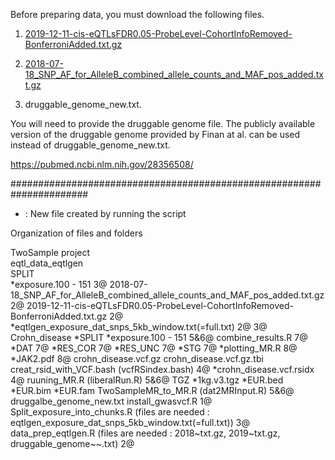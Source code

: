 Before preparing data, you must download the following files.

1. [2019-12-11-cis-eQTLsFDR0.05-ProbeLevel-CohortInfoRemoved-BonferroniAdded.txt.gz](https://molgenis26.gcc.rug.nl/downloads/eqtlgen/cis-eqtl/2019-12-11-cis-eQTLsFDR0.05-ProbeLevel-CohortInfoRemoved-BonferroniAdded.txt.gz)

2. [2018-07-18_SNP_AF_for_AlleleB_combined_allele_counts_and_MAF_pos_added.txt.gz](https://molgenis26.gcc.rug.nl/downloads/eqtlgen/cis-eqtl/2018-07-18_SNP_AF_for_AlleleB_combined_allele_counts_and_MAF_pos_added.txt.gz)

3. druggable_genome_new.txt.

You will need to provide the druggable genome file. The publicly available version of the druggable genome provided by Finan at al. can be used instead of druggable_genome_new.txt.

https://pubmed.ncbi.nlm.nih.gov/28356508/

######################################################################


* : New file created by running the script

Organization of files and folders

TwoSample project<br/>
   eqtl_data_eqtlgen<br/>
      SPLIT<br/>
         *exposure.100 - 151 3@
      2018-07-18_SNP_AF_for_AlleleB_combined_allele_counts_and_MAF_pos_added.txt.gz 2@
      2019-12-11-cis-eQTLsFDR0.05-ProbeLevel-CohortInfoRemoved-BonferroniAdded.txt.gz 2@
      *eqtlgen_exposure_dat_snps_5kb_window.txt(=full.txt) 2@ 3@
   Crohn_disease
      *SPLIT
         *exposure.100 - 151 5&6@
         combine_results.R 7@
         *DAT 7@
         *RES_COR 7@
         *RES_UNC 7@
         *STG 7@ 
         *plotting_MR.R 8@
         *JAK2.pdf 8@
      crohn_disease.vcf.gz
      crohn_disease.vcf.gz.tbi
      creat_rsid_with_VCF.bash (vcfRSindex.bash) 4@
      *crohn_disease.vcf.rsidx 4@
      ruuning_MR.R (liberalRun.R) 5&6@
   TGZ
   *1kg.v3.tgz
   *EUR.bed
   *EUR.bim
   *EUR.fam
   TwoSampleMR_to_MR.R (dat2MRInput.R) 5&6@
   druggalbe_genome_new.txt
   install_gwasvcf.R 1@
   Split_exposure_into_chunks.R (files are needed : eqtlgen_exposure_dat_snps_5kb_window.txt(=full.txt)) 3@
   data_prep_eqtlgen.R (files are needed : 2018~txt.gz, 2019~txt.gz, druggable_genome~~.txt) 2@
